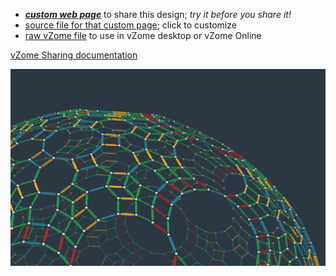 
 - [***custom web page***][post] to share this design; *try it before you share it!*
 - [source file for that custom page][source]; click to customize
 - [raw vZome file][raw] to use in vZome desktop or vZome Online

[vZome Sharing documentation](https://vzome.github.io/vzome/sharing.html#how-it-works)

![Image](<all61zonohedron.png>)


[post]: <https://vorth.github.io/vzome-sharing/2022/02/07/all61zonohedron-20-43-27.html>
[source]: <https://github.com/vorth/vzome-sharing/edit/main/_posts/2022-02-07-all61zonohedron-20-43-27.md>
[raw]: <https://raw.githubusercontent.com/vorth/vzome-sharing/main/2022/02/07/20-43-27-all61zonohedron/all61zonohedron.vZome>